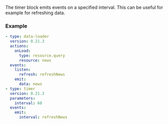 The timer block emits events on a specified interval. This can be useful for example for refreshing
data.

### Example

```yaml
- type: data-loader
  version: 0.21.3
  actions:
    onLoad:
      type: resource.query
      resource: news
  events:
    listen:
      refresh: refreshNews
    emit:
      data: news
- type: timer
  version: 0.21.3
  parameters:
    interval: 60
  events:
    emit:
      interval: refreshNews
```
